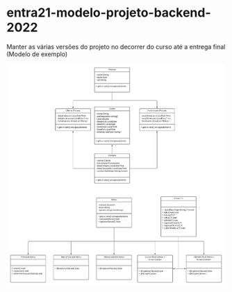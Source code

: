 # entra21-modelo-projeto-backend-2022
Manter as várias versões do projeto no decorrer do curso até a entrega final (Modelo de exemplo)


<img src="digrama_classes.png">